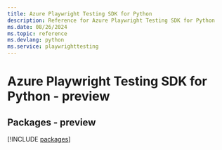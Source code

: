 ```yaml
---
title: Azure Playwright Testing SDK for Python
description: Reference for Azure Playwright Testing SDK for Python
ms.date: 08/26/2024
ms.topic: reference
ms.devlang: python
ms.service: playwrighttesting
---
```

# Azure Playwright Testing SDK for Python - preview
## Packages - preview
[!INCLUDE [packages](playwright-testing-index.md)]